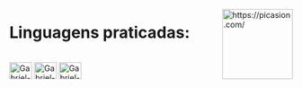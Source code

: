 <img align="right" src="https://i.picasion.com/pic92/e8f9f7703a0fd871a2a96e73c8cff902.gif" width="125" height="125" border="0" alt="https://picasion.com/" /></a>
 
 <h1>Linguagens praticadas: </h1>

<div style=" inline_block"><br>
<img align="center" alt="Gabriel-Js" height="30" width="40" src="https://cdn.jsdelivr.net/gh/devicons/devicon/icons/javascript/javascript-original.svg" />
  <img align="center" alt="Gabriel-Js" height="30" width="40" src="https://cdn.jsdelivr.net/gh/devicons/devicon/icons/css3/css3-original.svg" />
  <img  align="center" alt="Gabriel-Js" height="30" width="40"  src="https://cdn.jsdelivr.net/gh/devicons/devicon/icons/html5/html5-original.svg" />
</br>

